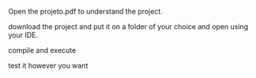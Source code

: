 Open the projeto.pdf to understand the project.

download the project and put it on a folder of your choice and open using your IDE.

compile and execute

test it however you want
